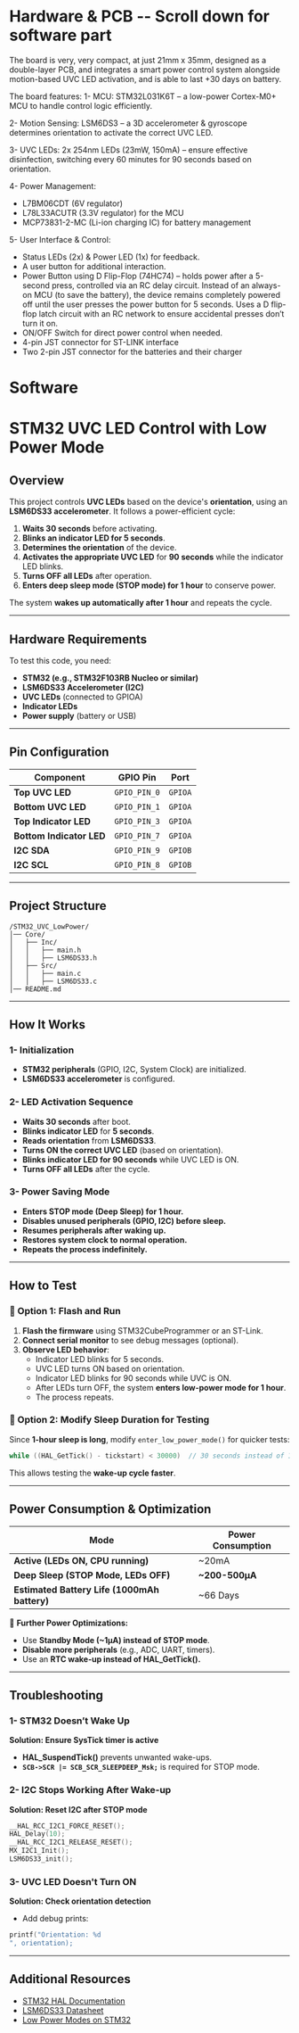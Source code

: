 # Hardware & PCB -- Scroll down for software part
The board is very, very compact, at just 21mm x 35mm, designed as a double-layer PCB, and integrates a smart power control system alongside motion-based UVC LED activation, and is able to last +30 days on battery.

The board features:
1- MCU: STM32L031K6T – a low-power Cortex-M0+ MCU to handle control logic efficiently.

2- Motion Sensing: LSM6DS3 – a 3D accelerometer & gyroscope determines orientation to activate the correct UVC LED.

3- UVC LEDs: 2x 254nm LEDs (23mW, 150mA) – ensure effective disinfection, switching every 60 minutes for 90 seconds based on orientation.

4- Power Management:
- L7BM06CDT (6V regulator)
- L78L33ACUTR (3.3V regulator) for the MCU
- MCP73831-2-MC (Li-ion charging IC) for battery management

5- User Interface & Control:
- Status LEDs (2x) & Power LED (1x) for feedback.
- A user button for additional interaction.
- Power Button using D Flip-Flop (74HC74) – holds power after a 5-second press, controlled via an RC delay circuit.
Instead of an always-on MCU (to save the battery), the device remains completely powered off until the user presses the power button for 5 seconds.
Uses a D flip-flop latch circuit with an RC network to ensure accidental presses don’t turn it on.
- ON/OFF Switch for direct power control when needed.
- 4-pin JST connector for ST-LINK interface
- Two 2-pin JST connector for the batteries and their charger

# Software 
# **STM32 UVC LED Control with Low Power Mode**

## **Overview**

This project controls **UVC LEDs** based on the device's **orientation**, using an **LSM6DS33 accelerometer**. It follows a power-efficient cycle:

1. **Waits 30 seconds** before activating.
2. **Blinks an indicator LED for 5 seconds**.
3. **Determines the orientation** of the device.
4. **Activates the appropriate UVC LED** for **90 seconds** while the indicator LED blinks.
5. **Turns OFF all LEDs** after operation.
6. **Enters deep sleep mode (STOP mode) for 1 hour** to conserve power.

The system **wakes up automatically after 1 hour** and repeats the cycle.

---

## **Hardware Requirements**

To test this code, you need:

- **STM32 (e.g., STM32F103RB Nucleo or similar)**
- **LSM6DS33 Accelerometer (I2C)**
- **UVC LEDs** (connected to GPIOA)
- **Indicator LEDs**
- **Power supply** (battery or USB)

---

## **Pin Configuration**

| **Component**            | **GPIO Pin** | **Port** |
| ------------------------ | ------------ | -------- |
| **Top UVC LED**          | `GPIO_PIN_0` | `GPIOA`  |
| **Bottom UVC LED**       | `GPIO_PIN_1` | `GPIOA`  |
| **Top Indicator LED**    | `GPIO_PIN_3` | `GPIOA`  |
| **Bottom Indicator LED** | `GPIO_PIN_7` | `GPIOA`  |
| **I2C SDA**              | `GPIO_PIN_9` | `GPIOB`  |
| **I2C SCL**              | `GPIO_PIN_8` | `GPIOB`  |

---

## **Project Structure**

```
/STM32_UVC_LowPower/
│── Core/
│   ├── Inc/
│   │   ├── main.h
│   │   ├── LSM6DS33.h
│   ├── Src/
│   │   ├── main.c
│   │   ├── LSM6DS33.c
│── README.md
```

---

## **How It Works**

### **1- Initialization**

- **STM32 peripherals** (GPIO, I2C, System Clock) are initialized.
- **LSM6DS33 accelerometer** is configured.

### **2- LED Activation Sequence**

- **Waits 30 seconds** after boot.
- **Blinks indicator LED** for **5 seconds**.
- **Reads orientation** from **LSM6DS33**.
- **Turns ON the correct UVC LED** (based on orientation).
- **Blinks indicator LED for 90 seconds** while UVC LED is ON.
- **Turns OFF all LEDs** after the cycle.

### **3- Power Saving Mode**

- **Enters STOP mode (Deep Sleep) for 1 hour.**
- **Disables unused peripherals (GPIO, I2C) before sleep.**
- **Resumes peripherals after waking up.**
- **Restores system clock to normal operation.**
- **Repeats the process indefinitely.**

---

## **How to Test**

### **🔹 Option 1: Flash and Run**

1. **Flash the firmware** using STM32CubeProgrammer or an ST-Link.
2. **Connect serial monitor** to see debug messages (optional).
3. **Observe LED behavior**:
   - Indicator LED blinks for 5 seconds.
   - UVC LED turns ON based on orientation.
   - Indicator LED blinks for 90 seconds while UVC is ON.
   - After LEDs turn OFF, the system **enters low-power mode for 1 hour**.
   - The process repeats.

### **🔹 Option 2: Modify Sleep Duration for Testing**

Since **1-hour sleep is long**, modify `enter_low_power_mode()` for quicker tests:

```c
while ((HAL_GetTick() - tickstart) < 30000)  // 30 seconds instead of 1 hour
```

This allows testing the **wake-up cycle faster**.

---

## **Power Consumption & Optimization**

| **Mode**                                     | **Power Consumption** |
| -------------------------------------------- | --------------------- |
| **Active (LEDs ON, CPU running)**            | \~20mA                |
| **Deep Sleep (STOP Mode, LEDs OFF)**         | **\~200-500µA**       |
| **Estimated Battery Life (1000mAh battery)** | \~66 Days             |

🔹 **Further Power Optimizations:**

- Use **Standby Mode (\~1µA) instead of STOP mode**.
- **Disable more peripherals** (e.g., ADC, UART, timers).
- Use an **RTC wake-up instead of HAL\_GetTick().**

---

## **Troubleshooting**

### **1- STM32 Doesn’t Wake Up**

**Solution: Ensure SysTick timer is active**

- **HAL\_SuspendTick()** prevents unwanted wake-ups.
- **`SCB->SCR |= SCB_SCR_SLEEPDEEP_Msk;`** is required for STOP mode.

### **2- I2C Stops Working After Wake-up**

**Solution: Reset I2C after STOP mode**

```c
__HAL_RCC_I2C1_FORCE_RESET();
HAL_Delay(10);
__HAL_RCC_I2C1_RELEASE_RESET();
MX_I2C1_Init();
LSM6DS33_init();
```

### **3- UVC LED Doesn't Turn ON**

**Solution: Check orientation detection**

- Add debug prints:

```c
printf("Orientation: %d
", orientation);
```

---

## **Additional Resources**

- [STM32 HAL Documentation](https://www.st.com/en/embedded-software/stm32cube-mcu-packages.html)
- [LSM6DS33 Datasheet](https://www.st.com/resource/en/datasheet/lsm6ds33.pdf)
- [Low Power Modes on STM32](https://www.st.com/resource/en/application_note/an4830-lowpower-modes-for-stm32-mcus.pdf)


